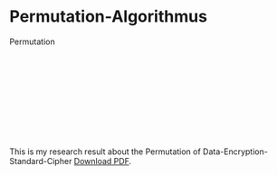 # Permutation-Algorithmus
Permutation

<object data="https://github.com/yusuta-gba/Permutation-Algorithmus/blob/main/Permutation.pdf" type="application/pdf" width="700px" height="700px">
    <embed src="https://github.com/yusuta-gba/Permutation-Algorithmus/blob/main/Permutation.pdf">
        <p> This is my research result about  the  Permutation of Data-Encryption-Standard-Cipher <a href="https://github.com/yusuta-gba/Permutation-Algorithmus/blob/main/Permutation.pdf">Download PDF</a>.</p>
    </embed>
</object>
